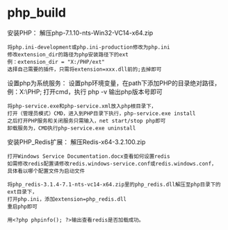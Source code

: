 # php_build

安装PHP：
    解压php-7.1.10-nts-Win32-VC14-x64.zip

    将php.ini-development或php.ini-production修改为php.ini
    修改extension_dir的路径为php安装路径下的ext
    例：extension_dir = "X:/PHP/ext"
    选择自己需要的插件，只需将extension=xxx.dll前的;去掉即可

设置php为系统服务：
    设置php环境变量，在path下添加PHP的目录绝对路径，
    例：X:\PHP;
    打开cmd，执行 php -v 输出php版本号即可

    将php-service.exe和php-service.xml放入php根目录下，
    打开（管理员模式）CMD，进入到PHP目录下执行，php-service.exe install
    之后打开PHP服务和关闭服务只需输入，net start/stop php即可
    卸载服务为，CMD执行php-service.exe uninstall

安装PHP_Redis扩展：
    解压Redis-x64-3.2.100.zip

    打开Windows Service Documentation.docx查看如何设置redis
    如需修改redis配置请修改redis.windows-service.conf或redis.windows.conf，
    具体看以哪个配置文件为启动文件

    将php_redis-3.1.4-7.1-nts-vc14-x64.zip里的php_redis.dll解压至php目录下的ext目录下，
    打开php.ini，添加extension=php_redis.dll
    重启php即可

    用<?php phpinfo(); ?>输出查看redis是否加载成功。
